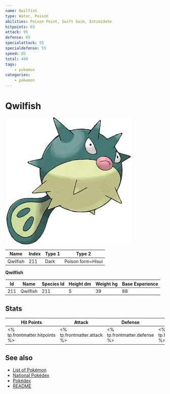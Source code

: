 ```yaml
---
name: Qwilfish
type: Water, Poison
abilities: Poison Point, Swift Swim, Intimidate
hitpoints: 65
attack: 95
defense: 85
specialattack: 55
specialdefense: 55
speed: 85
total: 440
tags:
    - pokemon
categories:
    - pokemon
---
```


# Qwilfish


![Qwilfish](images/211.png)

| **Name** | **Index** | **Type 1** | **Type 2** |
|----|----|----|----|
| Qwilfish | 211 | Dark | Poison form=Hisui  |

**Qwilfish** 




| **Id** | **Name** | **Species Id** | **Height dm** | **Weight hg** | **Base Experience** |
|--------|----------|----------------|------------|------------|---------------------|
| 211 | Qwilfish | 211 | 5 | 39 | 88 |



## Stats

| **Hit Points** | **Attack** | **Defense** | **Special Attack** | **Special Defense** | **Speed** | **Total** |
|----------------|------------|-------------|--------------------|---------------------|-----------|-----------|
| <% tp.frontmatter.hitpoints %> | <% tp.frontmatter.attack %> | <% tp.frontmatter.defense %> | <% tp.frontmatter.specialattack %> | <% tp.frontmatter.specialdefense %> | <% tp.frontmatter.speed %> | <% tp.frontmatter.total %> |

## See also

- [List of Pokémon](../pokemon.md)
- [National Pokédex](../national_pokedex.md)
- [Pokédex](../pokedex.md)
- [README](../README.md)
